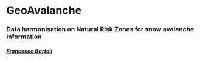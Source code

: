 
# GeoAvalanche
### Data harmonisation on Natural Risk Zones for snow avalanche information

##### [Francesco Bartoli](http://twitter.com/francbartoli)
